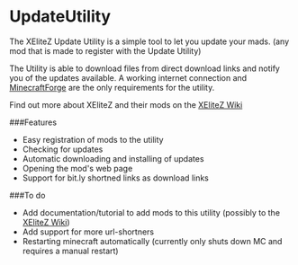 UpdateUtility
=============

The XEliteZ Update Utility is a simple tool to let you update your mads. (any mod that is made to register with the Update Utility)

The Utility is able to download files from direct download links and notify you of the updates available. A working internet connection and [MinecraftForge](http://www.minecraftforge.net/forum/index.php/topic,5.0.html) are the only requirements for the utility.

Find out more about XEliteZ and their mods on the [XEliteZ Wiki](http://xelitez.wikia.com/wiki/Main_Page)

###Features
- Easy registration of mods to the utility
- Checking for updates
- Automatic downloading and installing of updates
- Opening the mod's web page
- Support for bit.ly shortned links as download links

###To do
- Add documentation/tutorial to add mods to this utility (possibly to the [XEliteZ Wiki](http://xelitez.wikia.com/wiki/Main_Page))
- Add support for more url-shortners
- Restarting minecraft automatically (currently only shuts down MC and requires a manual restart)
